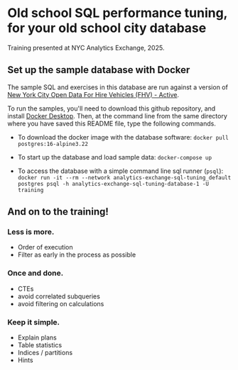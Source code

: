 # Old school SQL performance tuning, for your old school city database

Training presented at NYC Analytics Exchange, 2025.

## Set up the sample database with Docker

The sample SQL and exercises in this database are run against a version of [New York City Open Data For Hire Vehicles (FHV) - Active](https://data.cityofnewyork.us/Transportation/For-Hire-Vehicles-FHV-Active/8wbx-tsch/about_data).

To run the samples, you'll need to download this github repository, and install [Docker Desktop](https://www.docker.com/products/docker-desktop/). Then, at the command line from the same directory where you have saved this README file, type the following commands.

- To download the docker image with the database software: `docker pull postgres:16-alpine3.22`

- To start up the database and load sample data: `docker-compose up`

- To access the database with a simple command line sql runner (`psql`): `docker run -it --rm --network analytics-exchange-sql-tuning_default postgres psql -h analytics-exchange-sql-tuning-database-1 -U training`

## And on to the training!

### Less is more.

- Order of execution
- Filter as early in the process as possible

### Once and done.

- CTEs
- avoid correlated subqueries
- avoid filtering on calculations

### Keep it simple.

- Explain plans
- Table statistics
- Indices / partitions
- Hints
